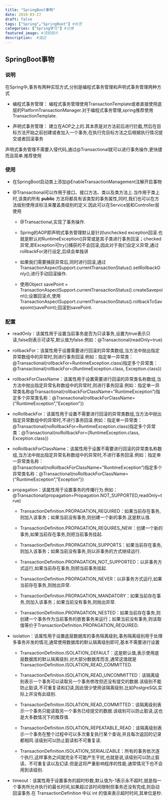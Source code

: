 ```yaml
---
title: "SpringBoot事物"
date: 2018-03-27
draft: false
tags: ["Spring","SpringBoot"] #标签
categories: ["Spring学习"] #分类
featured_image: #顶部图片
description:  #描述
---
```


## SpringBoot事物

### 说明

在Spring中,事务有两种实现方式,分别是编程式事务管理和声明式事务管理两种方式

- 编程式事务管理： 编程式事务管理使用TransactionTemplate或者直接使用底层的PlatformTransactionManager.对于编程式事务管理,spring推荐使用TransactionTemplate.

- 声明式事务管理： 建立在AOP之上的.其本质是对方法前后进行拦截,然后在目标方法开始之前创建或者加入一个事务,在执行完目标方法之后根据执行情况提交或者回滚事务

声明式事务管理不需要入侵代码,通过@Transactional就可以进行事务操作,更快捷而且简单.推荐使用

### 使用

- 在SpringBoot启动类上添加@EnableTransactionManagement注解开启事物

- @Transactional可以作用于接口、接口方法、类以及类方法上.当作用于类上时,该类的所有 **public** 方法将都具有该类型的事务属性,同时,我们也可以在方法级别使用该标注来覆盖类级别的定义.因此可以在Service层和Controller层使用

  - @Transactional,实现了事务操作.

  - Spring的AOP即声明式事务管理默认是针对unchecked exception回滚.也就是默认对RuntimeException()异常或是其子类进行事务回滚；checked异常,即Exception可try{}捕获的不会回滚,因此对于我们自定义异常,通过rollbackFor进行设定,后续会单独讲

  - 如果我们需要捕获异常后,同时进行回滚,通过TransactionAspectSupport.currentTransactionStatus().setRollbackOnly();进行手动回滚操作.

  - 使用Object savePoint = TransactionAspectSupport.currentTransactionStatus().createSavepoint();设置回滚点,使用TransactionAspectSupport.currentTransactionStatus().rollbackToSavepoint(savePoint);回滚到savePoint.

### 配置

- readOnly：该属性用于设置当前事务是否为只读事务,设置为true表示只读,false则表示可读写,默认值为false.例如：@Transactional(readOnly=true)

- rollbackFor：该属性用于设置需要进行回滚的异常类数组,当方法中抛出指定异常数组中的异常时,则进行事务回滚.例如：指定单一异常类：@Transactional(rollbackFor=RuntimeException.class)指定多个异常类：@Transactional(rollbackFor={RuntimeException.class, Exception.class})

- rollbackForClassName：该属性用于设置需要进行回滚的异常类名称数组,当方法中抛出指定异常名称数组中的异常时,则进行事务回滚.例如：指定单一异常类名称@Transactional(rollbackForClassName=”RuntimeException”)指定多个异常类名称：@Transactional(rollbackForClassName={“RuntimeException”,”Exception”})

- noRollbackFor：该属性用于设置不需要进行回滚的异常类数组,当方法中抛出指定异常数组中的异常时,不进行事务回滚.例如：指定单一异常类：@Transactional(noRollbackFor=RuntimeException.class)指定多个异常类：@Transactional(noRollbackFor={RuntimeException.class, Exception.class})

- noRollbackForClassName：该属性用于设置不需要进行回滚的异常类名称数组,当方法中抛出指定异常名称数组中的异常时,不进行事务回滚.例如：指定单一异常类名称：@Transactional(noRollbackForClassName=”RuntimeException”)指定多个异常类名称：@Transactional(noRollbackForClassName={“RuntimeException”,”Exception”})

- propagation：该属性用于设置事务的传播行为.例如：@Transactional(propagation=Propagation.NOT_SUPPORTED,readOnly=true)

  - TransactionDefinition.PROPAGATION_REQUIRED：如果当前存在事务,则加入该事务；如果当前没有事务,则创建一个新的事务.这是默认值.

  - TransactionDefinition.PROPAGATION_REQUIRES_NEW：创建一个新的事务,如果当前存在事务,则把当前事务挂起.

  - TransactionDefinition.PROPAGATION_SUPPORTS：如果当前存在事务,则加入该事务；如果当前没有事务,则以非事务的方式继续运行.

  - TransactionDefinition.PROPAGATION_NOT_SUPPORTED：以非事务方式运行,如果当前存在事务,则把当前事务挂起.

  - TransactionDefinition.PROPAGATION_NEVER：以非事务方式运行,如果当前存在事务,则抛出异常.

  - TransactionDefinition.PROPAGATION_MANDATORY：如果当前存在事务,则加入该事务；如果当前没有事务,则抛出异常.

  - TransactionDefinition.PROPAGATION_NESTED：如果当前存在事务,则创建一个事务作为当前事务的嵌套事务来运行；如果当前没有事务,则该取值等价于TransactionDefinition.PROPAGATION_REQUIRED.

- isolation：该属性用于设置底层数据库的事务隔离级别,事务隔离级别用于处理多事务并发的情况,通常使用数据库的默认隔离级别即可,基本不需要进行设置

  - TransactionDefinition.ISOLATION_DEFAULT：这是默认值,表示使用底层数据库的默认隔离级别.对大部分数据库而言,通常这值就是TransactionDefinition.ISOLATION_READ_COMMITTED.

  - TransactionDefinition.ISOLATION_READ_UNCOMMITTED：该隔离级别表示一个事务可以读取另一个事务修改但还没有提交的数据.该级别不能防止脏读,不可重复读和幻读,因此很少使用该隔离级别.比如PostgreSQL实际上并没有此级别.

  - TransactionDefinition.ISOLATION_READ_COMMITTED：该隔离级别表示一个事务只能读取另一个事务已经提交的数据.该级别可以防止脏读,这也是大多数情况下的推荐值.

  - TransactionDefinition.ISOLATION_REPEATABLE_READ：该隔离级别表示一个事务在整个过程中可以多次重复执行某个查询,并且每次返回的记录都相同.该级别可以防止脏读和不可重复读.

  - TransactionDefinition.ISOLATION_SERIALIZABLE：所有的事务依次逐个执行,这样事务之间就完全不可能产生干扰,也就是说,该级别可以防止脏读、不可重复读以及幻读.但是这将严重影响程序的性能.通常情况下也不会用到该级别.

- timeout：该属性用于设置事务的超时秒数,默认值为-1表示永不超时,就是指一个事务所允许执行的最长时间,如果超过该时间限制但事务还没有完成,则自动回滚事务.在 TransactionDefinition 中以 int 的值来表示超时时间,其单位是秒.
